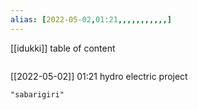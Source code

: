 ```yaml
---
alias: [2022-05-02,01:21,,,,,,,,,,,]
---
```

[[idukki]]
table of content
```toc
```

[[2022-05-02]] 01:21
hydro electric project
```query
"sabarigiri"
```